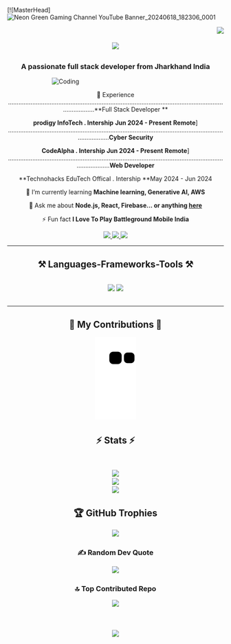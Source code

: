 [![MasterHead]![Neon Green Gaming Channel YouTube Banner_20240618_182306_0001](https://github.com/alwaysajaykr18/alwaysajaykr18/assets/172900370/f60bebd3-77a8-4435-aee0-b39aa8bf46c6)

<img align="right" src="https://visitor-badge.laobi.icu/badge?page_id=alwaysajaykr18.alwaysajaykr18" />

<h1 align="center">
    <img src="https://readme-typing-svg.herokuapp.com/?font=Righteous&size=35&center=true&vCenter=true&width=500&height=70&duration=4000&lines=Hi+There!+👋;+I'm+Ajay+Kumar+Nayak!;" />
</h1>

<h3 align="center">A passionate full stack developer from Jharkhand India </h3>
<img align="right" alt="Coding" width="400" src="https://cdn.dribbble.com/users/1162077/screenshots/3848914/programmer.gif">


<br/>

<div align="center">
 
 
  🔭 Experience
                                                                                                                                    ..............................................................................................................................................**Full Stack Developer **
                                                                                                                                                                                                                                                                       
 **prodigy InfoTech . Intership**
 **Jun 2024 - Present**
 **Remote**]
..............................................................................................................................................**Cyber Security**
                                                                                                                                                                                                                                                                     
**CodeAlpha . Intership**
**Jun 2024 - Present**
**Remote**]
...............................................................................................................................................**Web Developer**
                                                                                                                           
 **Technohacks EduTech Offical . Intership
**May 2024 - Jun 2024
 
  
🌱 I’m currently learning **Machine learning, Generative AI, AWS**

💬 Ask me about **Node.js, React, Firebase... or anything [here](https://github.com/alwaysajaykr18/alwaysajaykr18/issues)**

⚡ Fun fact  **I Love To Play Battleground Mobile India**

 </div>
 
<div align="center"> 
  <a href="ajaynayak2531@gmail.com">
    <img src="https://img.shields.io/badge/Gmail-333333?style=for-the-badge&logo=gmail&logoColor=red" />
  </a>
  <a href="https://linkedin.com/in/alwaysajaykr18" target="_blank">
    <img src="https://img.shields.io/badge/LinkedIn-0077B5?style=for-the-badge&logo=linkedin&logoColor=white" target="_blank" />
  </a>
  <a href="https://alwaysajaykr18.github.io" target="_blank">
     <img src="https://img.shields.io/badge/Portfolio-FF5722?style=for-the-badge&logo=todoist&logoColor=white" target="_blank" /> <!-- sqlite, safari, google-chrome are other good icon options -->
  </a>
</div>

 <hr/>
 
<h2 align="center">⚒️ Languages-Frameworks-Tools ⚒️</h2>
<br/>
<div align="center">
    <img src="https://skillicons.dev/icons?i=react,bootstrap,mui,html,css,vscode,github,figma,tailwind,git,r,c,react native" />
    <img src="https://skillicons.dev/icons?i=nodejs,python,javascript,typescript,express,mongodb,kotlin,c,java,nextjs,mysql,.net framework,Ai" /><br>
</div>

<br/>
<hr/>

<div align="center">
  <h2>🐍 My Contributions 🐍</h2>
                                                                                                                                       
 ![snake gif](https://github.com/alwaysajaykr18/alwaysajaykr18/blob/output/github-contribution-grid-snake.svg)
  

<h2 align="center">⚡ Stats ⚡</h2>
<br>
<div align=center>

![](https://github-readme-stats.vercel.app/api?username=alwaysajaykr18&theme=radical&hide_border=false&include_all_commits=true&count_private=true)<br/>
![](https://github-readme-streak-stats.herokuapp.com/?user=alwaysajaykr18&theme=radical&hide_border=false)<br/>
![](https://github-readme-stats.vercel.app/api/top-langs/?username=alwaysajaykr18&theme=radical&hide_border=false&include_all_commits=true&count_private=true&layout=compact)

## 🏆 GitHub Trophies
![](https://github-profile-trophy.vercel.app/?username=alwaysajaykr18&theme=shadow_blue&no-frame=false&no-bg=false&margin-w=4)

### ✍️ Random Dev Quote
![](https://quotes-github-readme.vercel.app/api?type=horizontal&theme=radical)

### 🔝 Top Contributed Repo
![](https://github-contributor-stats.vercel.app/api?username=alwaysajaykr18&limit=5&theme=dark&combine_all_yearly_contributions=true)




<h1 align="center">
    <img src="https://readme-typing-svg.herokuapp.com/?font=Righteous&size=25&center=true&vCenter=true&width=400&height=70&duration=5000&lines=Thanks+for+visiting!+🙏;+Shoot+me+a+message+on+Linkedin!+;+I+am+always+down+to+collab+🙂+;"/>
</h3>

<br/>
     




